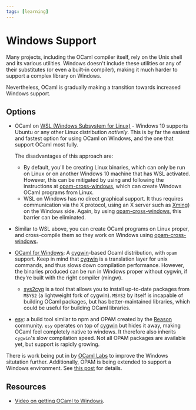 ```yaml
---
tags: [learning]
---
```


# Windows Support

Many projects, including the OCaml compiler itself, rely on the Unix shell and its various utilities.
Windows doesn't include these utilities or any of their substitutes (or even a built-in compiler),
making it much harder to support a complex library on Windows.

Nevertheless, OCaml is gradually making a transition towards increased Windows support.

## Options

* OCaml on [WSL (Windows Subsystem for Linux)](https://docs.microsoft.com/en-us/windows/wsl/install-win10) - 
  Windows 10 supports Ubuntu or any other Linux distribution *natively*. This is by far the easiest and fastest option
  for using OCaml on Windows, and the one that support OCaml most fully.

  The disadvantages of this approach are:
    * By default, you'll be creating Linux binaries, which can only be run on Linux or on another
      Windows 10 machine that has WSL activated. However, this can be mitigated by using and following the instructions
      at [opam-cross-windows], which can create Windows OCaml programs
      from Linux.
    * WSL on Windows has no direct graphical support. It thus requires communication via the X protocol, using an X server
      such as [Xming](https://sourceforge.net/projects/xming/)) on the Windows side.
      Again, by using [opam-cross-windows], this barrier can be eliminated.

* Similar to WSL above, you can create OCaml programs on Linux proper,
and cross-compile them so they work on Windows using [opam-cross-windows].

* [OCaml for Windows][ocaml-win]:
A [cygwin]-based Ocaml distribution, with `opam` support. 
Keep in mind that [cygwin] is a translation layer for unix commands, and thus slows down compilation performance.
However, the binaries produced can be run in Windows proper without cygwin,
if they're built with the right compiler (mingw).
    * [sys2cyg](https://github.com/mnxn/sys2cyg) is a tool that allows you to install up-to-date packages
    from `MSYS2` (a lightweight fork of cygwin).
    `MSYS2` by itself is incapable of building OCaml packages,
    but has better-maintained libraries,
    which could be useful for building OCaml libraries.
 
* [esy](https://esy.sh/):
a build tool similar to npm and OPAM created by the [Reason] community.
`esy` operates on top of [cygwin] but hides it away, making OCaml feel completely native to windows.
It therefore also inherits `cygwin`'s slow compilation speed.
Not all OPAM packages are available yet, but support is rapidly growing.

There is work being put in by [OCaml Labs](http://ocamllabs.io/doc/windows.html) to improve
the Windows situtation further.
Additionally, OPAM is being extended to support a Windows environment.
See [this post](https://discuss.ocaml.org/t/ann-opam-2-0-5-release/4081/7) for details.

[ocaml-win]: https://fdopen.github.io/opam-repository-mingw/
[opam-cross-windows]: https://github.com/ocaml-cross/opam-cross-windows
[Reason]: https://reasonml.github.io/
[cygwin]: https://www.cygwin.com

## Resources

* [Video on getting OCaml to Windows](https://www.youtube.com/watch?v=1DAuSSljLFI).
